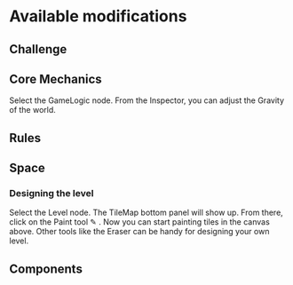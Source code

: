 # Available modifications

## Challenge

## Core Mechanics

Select the GameLogic node. From the Inspector, you can adjust the
Gravity of the world.

## Rules

## Space

### Designing the level

Select the Level node. The TileMap bottom panel will show up. From
there, click on the Paint tool ✎ . Now you can start painting tiles in
the canvas above. Other tools like the Eraser can be handy for
designing your own level.

## Components
